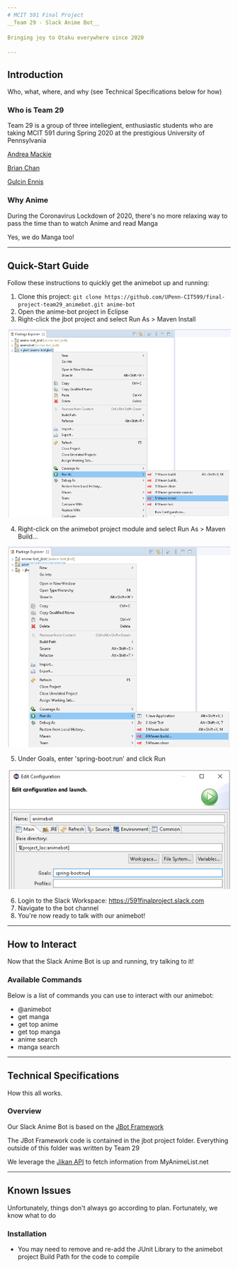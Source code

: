 ```yaml
---
# MCIT 591 Final Project
__Team 29 - Slack Anime Bot__

Bringing joy to Otaku everywhere since 2020

---
```

## Introduction
Who, what, where, and why (see Technical Specifications below for how)
### Who is Team 29
Team 29 is a group of three intellegient, enthusiastic students who are taking MCIT 591 during Spring 2020 at the prestigious University of Pennsylvania

[Andrea Mackie](https://github.com/andreamackie13)

[Brian Chan](https://github.com/chan-b)

[Gulcin Ennis](https://github.com/G-Ennis)

### Why Anime
During the Coronavirus Lockdown of 2020, there's no more relaxing way to pass the time than to watch Anime and read Manga

Yes, we do Manga too!

---
## Quick-Start Guide
Follow these instructions to quickly get the animebot up and running:
1. Clone this project: `git clone https://github.com/UPenn-CIT599/final-project-team29_animebot.git anime-bot`
2. Open the anime-bot project in Eclipse
3. Right-click the jbot project and select Run As > Maven Install

![jbot Maven Install](images/readme-jbot-install.PNG)

4. Right-click on the animebot project module and select Run As > Maven Build...

![animebot Maven Build](images/readme-animebot-build.PNG)

5. Under Goals, enter 'spring-boot:run' and click Run

![animebot Maven Run Configuration](images/readme-animebot-build-goals.PNG)

6. Login to the Slack Workspace: https://591finalproject.slack.com
7. Navigate to the bot channel
8. You're now ready to talk with our animebot!

---
## How to Interact
Now that the Slack Anime Bot is up and running, try talking to it!
### Available Commands
Below is a list of commands you can use to interact with our animebot:
* @animebot
* get manga
* get top anime
* get top manga
* anime search
* manga search

---
## Technical Specifications
How this all works.
### Overview
Our Slack Anime Bot is based on the [JBot Framework](https://github.com/rampatra/jbot)

The JBot Framework code is contained in the jbot project folder. Everything outside of this folder was written by Team 29

We leverage the [Jikan API](https://jikan.moe/) to fetch information from MyAnimeList.net

---
## Known Issues
Unfortunately, things don't always go according to plan. Fortunately, we know what to do
### Installation
* You may need to remove and re-add the JUnit Library to the animebot project Build Path for the code to compile
